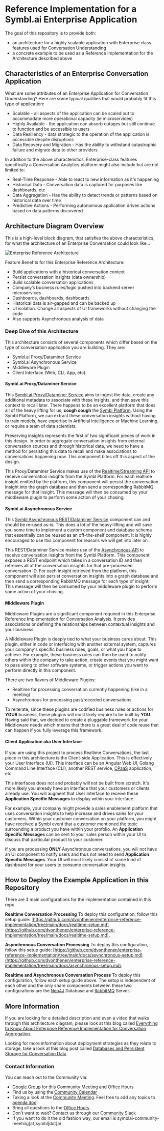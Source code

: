 # Reference Implementation for a Symbl.ai Enterprise Application

The goal of this repository is to provide both:

- an architecture for a highly scalable application with Enterprise class features used for Conversation Understanding
- a concrete example to be used as a Reference Implementation for the Architecture described above

## Characteristics of an Enterprise Conversation Application

What are some attributes of an Enterprise Application for Conversation Understanding? Here are some typical qualities that would probably fit this type of application:

- Scalable - all aspects of the application can be scaled out to accommodate more operational capacity (ie microservices)
- Highly Available - the application can absorb outages but still continue to function and be accessible to users
- Data Resiliency - data strategic to the operation of the application is accessible despite disruptions
- Data Recovery and Migration - Has the ability to withstand catastrophic failure and migrate data to other providers

In addition to the above characteristics, Enterprise-class features specifically a Conversation Analytics platform might also include but are not limited to:

- Real-Time Response - Able to react to new information as it's happening
- Historical Data - Conversation data is captured for purposes like dashboards, etc
- Data Aggregation - Has the ability to detect trends or patterns based on historical data over time
- Predictive Actions - Performing autonomous application driven actions based on data patterns discovered

## Architecture Diagram Overview

This is a high-level block diagram, that satisfies the above characteristics, for what the architecture of an Enterprise Conversation could look like...

![Enterprise Reference Architecture](https://github.com/dvonthenen/enterprise-reference-implementation/blob/main/docs/images/enterprise-architecture.png?raw=true)

Feature Benefits for this Enterprise Reference Architecture:

- Build applications with a historical conversation context
- Persist conversation insights (data ownership)
- Build scalable conversation applications
- Company’s business rules/logic pushed into backend server microservices
- Dashboards, dashboards, dashboards
- Historical data is air-gapped and can be backed up
- UI isolation. Change all aspects of UI frameworks without changing the code
- Also supports Asynchronous analysis of data

### Deep Dive of this Architecture

This architecture consists of several components which differ based on the type of conversation application you are building. They are:

- Symbl.ai Proxy/Dataminer Service
- Symbl.ai Asynchronous Service
- Middleware Plugin
- Client Interface (Web, CLI, App, etc)

#### **Symbl.ai Proxy/Dataminer Service**

This [Symbl.ai Proxy/Dataminer Service](https://github.com/dvonthenen/enterprise-reference-implementation/tree/main/cmd/symbl-proxy-dataminer) aims to ingest the data, create any additional metadata to associate with these insights, and then save this context to recall later. There happens to be an excellent platform that does all of the heavy lifting for us, **cough cough** the [Symbl Platform](https://platform.symbl.ai). Using the Symbl Platform, we can extract these conversation insights without having to train models, have expertise in Artificial Intelligence or Machine Learning, or require a team of data scientists.

Preserving insights represents the first of two significant pieces of work in this design. In order to aggregate conversation insights from external conversation sources and through historical data, we need to have a method for persisting this data to recall and make associations to conversations happening now. This component bites off this aspect of the design.

This Proxy/Dataminer Service makes use of the [Realtime/Streaming API](https://docs.symbl.ai/docs/streaming-api) to receive conversation insights from the Symbl Platform. For each realtime insight emitted by the platform, this component will persist the conversation insight into the graph database and then send a corresponding RabbitMQ message for that insight. This message will then be consumed by your middleware plugin to perform some action of your chosing.

#### **Symbl.ai Asynchronous Service**

This [Symbl Asynchronous REST/Dataminer Service](https://github.com/dvonthenen/enterprise-reference-implementation/tree/main/cmd/symbl-rest-dataminer) component can and should be re-used as-is. This does a lot of the heavy-lifting and will save you some time to implement a custom component and database schema that essentially can be reused as an off-the-shelf component. It is highly encouraged to use this component for reasons we will get into later on.

This REST/Dataminer Service makes use of the [Asynchronous API](https://docs.symbl.ai/docs/async-api) to receive conversation insights from the Symbl Platform. This component exposes a REST endpoint which takes in a conversation ID and then retreives all of the conversation insights for that pre-processed conversation ID. For each insight retrieved from the platform, this component will also persist conversation insights into a graph database and then send a corresponding RabbitMQ message for each type of insight. This message will then be consumed by your middleware plugin to perform some action of your chosing.

#### **Middleware Plugin**

Middleware Plugins are a significant component required in this Enterprise Reference Implementation for Conversation Analysis. It provides associations or defining the relationships between contextual insights and your business.

A Middleware Plugin is deeply tied to what your business cares about. This plugin, either in code or interfacing with another external system, captures your company's specific business rules, goals, or what you hope to achieve. For example, these business rules can then be used to notify others within the company to take action, create events that you might want to pass along to other software systems, or trigger actions you want to perform directly in this component.

There are two flavors of Middleware Plugins:
- Realtime for processing conversation currently happening (like in a meeting)
- Asynchronous for processing past/recorded conversations

To reiterate, since these plugins are codified business rules or actions for **YOUR** business, these plugins will most likely require to be built by **YOU**. Having said that, we decided to create a pluggable framework for your Middleware needs which means that there is a great deal of code reuse that can happen if you fully leverage this framework.

#### **Client Application aka User Interface**

If you are using this project to process Realtime Conversations, the last piece in this architecture is the Client-side Application. This is effectively your User Interface (UI). This interface can be an Angular Web UI, Golang Command Line Interface (CLI), another REST service, [CPaaS](https://www.gartner.com/en/information-technology/glossary/communications-platform-service-cpaas) application, etc.

This interfaces does not and probably will not be built from scratch. It's more likely you already have an interface that your customers or clients already use. You will augment that User Interface to receive these **Application Specific Messages** to display within your interface.

For example, your company might provide a sales enablement platform that uses conversation insights to help increase and drives sales for your customers. Within your customer conversation on your platform, you might have received a Symbl event that a customer mentioned the topic surrounding a product you have within your profolio. An **Application Specific Messages** can be sent to your sales person within your UI to discuss that particular product to your customer.

If you are processing **ONLY** Asynchronous conversations, you will not have an UI component to notify users and thus not need to send **Application Specific Messages**. Your UI will most likely consist of some kind of dashboard for your users to consume conversation insights.

## How to Deploy the Example Application in this Repository

There are 3 main configurations for the implementation contained in this repo.

**Realtime Conversation Processing**
To deploy this configuration, follow this setup guide: [https://github.com/dvonthenen/enterprise-reference-implementation/tree/main/docs/realtime-setup.md](https://github.com/dvonthenen/enterprise-reference-implementation/tree/main/docs/realtime-setup.md).

**Asynchronous Conversation Processing**
To deploy this configuration, follow this setup guide: [https://github.com/dvonthenen/enterprise-reference-implementation/tree/main/docs/asynchronous-setup.md](https://github.com/dvonthenen/enterprise-reference-implementation/tree/main/docs/asynchronous-setup.md).

**Realtime and Asynchronous Conversation Process**
To deploy this configuration, follow each setup guide above. The setup is independent of each other and the only share components between these two configurations are the [Neo4J](https://neo4j.com/) Database and [RabbitMQ](https://rabbitmq.com/) Server.

## More Information

If you are looking for a detailed description and even a video that walks through this architecture diagram, please look at this blog called [Everything to Know About Enterprise Reference Implementation for Conversation Aggregation](https://symbl.ai/blog/everything-to-know-about-enterprise-reference-implementation-for-conversation-aggregation/).

Looking for more information about deployment strategies as they relate to storage, take a look at this blog post called [Databases and Persistent Storage for Conversation Data](https://symbl.ai/blog/databases-and-persistent-storage-for-conversation-data/).

### Contact Information

You can reach out to the Community via:

- [Google Group][google_group] for this Community Meeting and Office Hours
- Find us by using the [Community Calendar][google_calendar]
- Taking a look at the [Community Meeting][community_meeting]. Feel free to add any topics to [agenda doc][agenda_doc]!
- Bring all questions to the [Office Hours][office_hours].
- Don't want to wait? Contact us through our [Community Slack][slack]
- If you want to do it the old fashion way, our email is symblai-community-meeting\[at\]symbl\[dot\]ai

[google_group]: https://bit.ly/3Cp5c9D
[google_calendar]: https://bit.ly/3jRGEj4
[agenda_doc]: https://bit.ly/3WH4hcO
[community_meeting]: bit.ly/3M13vDg
[office_hours]: bit.ly/3LTbELg
[slack]: https://join.slack.com/t/symbldotai/shared_invite/zt-4sic2s11-D3x496pll8UHSJ89cm78CA
